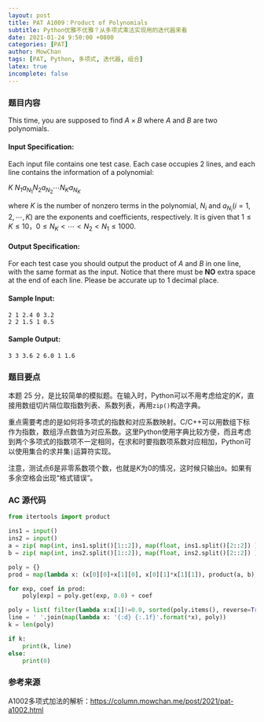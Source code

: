 ```yaml
---
layout: post
title: PAT A1009：Product of Polynomials
subtitle: Python优雅不优雅？从多项式乘法实现用的迭代器来看
date: 2021-01-24 9:50:00 +0800
categories: [PAT]
author: MowChan
tags: [PAT, Python, 多项式, 迭代器, 组合]
latex: true
incomplete: false
---
```


### 题目内容

This time, you are supposed to find $A\times B$ where $A$ and $B$ are two polynomials.

#### Input Specification:

Each input file contains one test case. Each case occupies 2 lines, and each line contains the information of a polynomial:

$K$ $N_1 a_{N_1} N_2 a_{N_2} \cdots N_K a_{N_K}$

where $K$ is the number of nonzero terms in the polynomial, $N_i$ and $a_{N_i} (i=1,2,\cdots,K)$ are the exponents and coefficients, respectively. It is given that $1\leqslant K\leqslant 10$，$0\leqslant N_K < \cdots < N_2 < N_1 \leqslant 1000$.

#### Output Specification:

For each test case you should output the product of $A$ and $B$ in one line, with the same format as the input. Notice that there must be **NO** extra space at the end of each line. Please be accurate up to 1 decimal place.

#### Sample Input:

```in
2 1 2.4 0 3.2
2 2 1.5 1 0.5
```

#### Sample Output:

```out
3 3 3.6 2 6.0 1 1.6
```

### 题目要点

本题 25 分，是比较简单的模拟题。在输入时，Python可以不用考虑给定的$K$，直接用数组切片隔位取指数列表、系数列表，再用`zip()`构造字典。

重点需要考虑的是如何将多项式的指数和对应系数映射。C/C++可以用数组下标作为指数，数组浮点数值为对应系数。这里Python使用字典比较方便，而且考虑到两个多项式的指数项不一定相同，在求和时要指数项系数对应相加，Python可以使用集合的求并集`|`运算符实现。

注意，测试点6是非零系数项个数，也就是$K$为0的情况，这时候只输出`0`。如果有多余空格会出现“格式错误”。

### AC 源代码

```python
from itertools import product

ins1 = input()
ins2 = input()
a = zip( map(int, ins1.split()[1::2]), map(float, ins1.split()[2::2]) )
b = zip( map(int, ins2.split()[1::2]), map(float, ins2.split()[2::2]) )

poly = {}
prod = map(lambda x: (x[0][0]+x[1][0], x[0][1]*x[1][1]), product(a, b))

for exp, coef in prod:
    poly[exp] = poly.get(exp, 0.0) + coef

poly = list( filter(lambda x:x[1]!=0.0, sorted(poly.items(), reverse=True)) )
line = ' '.join(map(lambda x: '{:d} {:.1f}'.format(*x), poly))
k = len(poly)

if k:
    print(k, line)
else:
    print(0)
```



### 参考来源

A1002多项式加法的解析：<https://column.mowchan.me/post/2021/pat-a1002.html>
